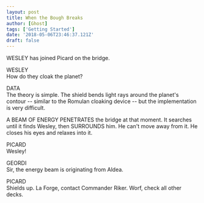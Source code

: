 ```yaml
---
layout: post
title: When the Bough Breaks
author: [Ghost]
tags: ['Getting Started']
date: '2018-05-06T23:46:37.121Z'
draft: false
---
```


WESLEY has joined Picard on the bridge.

WESLEY  
How do they cloak the planet?

DATA  
The theory is simple. The shield
bends light rays around the
planet's contour -- similar to the
Romulan cloaking device -- but the
implementation is very difficult.

A BEAM OF ENERGY PENETRATES the bridge at that moment.
It searches until it finds Wesley, then SURROUNDS him.
He can't move away from it. He closes his eyes and
relaxes into it.

PICARD  
Wesley!

GEORDI  
Sir, the energy beam is
originating from Aldea.

PICARD  
Shields up. La Forge, contact
Commander Riker. Worf, check
all other decks.
